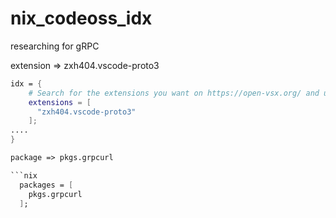# nix_codeoss_idx
researching for gRPC

extension => zxh404.vscode-proto3

```nix
idx = {
    # Search for the extensions you want on https://open-vsx.org/ and use "publisher.id"
    extensions = [
      "zxh404.vscode-proto3"
    ];
....
}

package => pkgs.grpcurl

```nix
  packages = [
    pkgs.grpcurl
  ];

```
